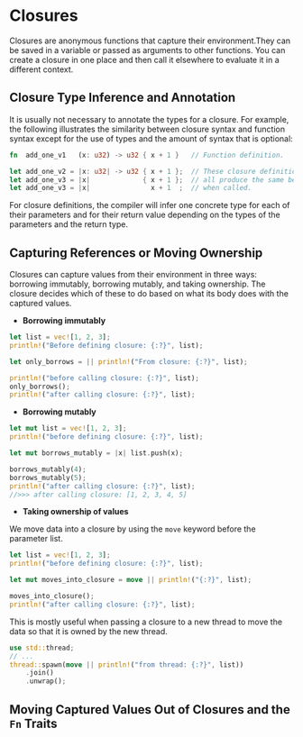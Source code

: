 # Closures

Closures are anonymous functions that capture their environment.They can be
saved in a variable or passed as arguments to other functions. You can create a
closure in one place and then call it elsewhere to evaluate it in a different
context.

## Closure Type Inference and Annotation

It is usually not necessary to annotate the types for a closure. For example,
the following illustrates the similarity between closure syntax and function
syntax except for the use of types and the amount of syntax that is optional:

```rust
fn  add_one_v1   (x: u32) -> u32 { x + 1 }   // Function definition.

let add_one_v2 = |x: u32| -> u32 { x + 1 };  // These closure definitions
let add_one_v3 = |x|             { x + 1 };  // all produce the same behaviour
let add_one_v3 = |x|               x + 1  ;  // when called.
```

For closure definitions, the compiler will infer one concrete type for each of
their parameters and for their return value depending on the types of the
parameters and the return type.

## Capturing References or Moving Ownership

Closures can capture values from their environment in three ways: borrowing
immutably, borrowing mutably, and taking ownership. The closure decides which
of these to do based on what its body does with the captured values.

* **Borrowing immutably**

```rust
let list = vec![1, 2, 3];
println!("Before defining closure: {:?}", list);

let only_borrows = || println!("From closure: {:?}", list);

println!("before calling closure: {:?}", list);
only_borrows();
println!("after calling closure: {:?}", list);
```

* **Borrowing mutably**

```rust
let mut list = vec![1, 2, 3];
println!("before defining closure: {:?}", list);

let mut borrows_mutably = |x| list.push(x);

borrows_mutably(4);
borrows_mutably(5);
println!("after calling closure: {:?}", list);
//>>> after calling closure: [1, 2, 3, 4, 5]
```

* **Taking ownership of values**

We move data into a closure by using the `move` keyword before the parameter
list.

```rust
let list = vec![1, 2, 3];
println!("before defining closure: {:?}", list);

let mut moves_into_closure = move || println!("{:?}", list);

moves_into_closure();
println!("after calling closure: {:?}", list);
```

This is mostly useful when passing a closure to a new thread to move the data so
that it is owned by the new thread.

```rust
use std::thread;
// ...
thread::spawn(move || println!("from thread: {:?}", list))
    .join()
    .unwrap();
```

## Moving Captured Values Out of Closures and the `Fn` Traits

